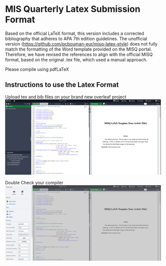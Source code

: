 # MIS Quarterly Latex Submission Format
Based on the official LaTeX format, this version includes a corrected bibliography that adheres to APA 7th edition guidelines. The unofficial version (https://github.com/pcbouman-eur/misq-latex-style) does not fully match the formatting of the Word template provided on the MISQ portal. Therefore, we have revised the references to align with the official MISQ format, based on the original .tex file, which used a manual approach.

Please compile using pdfLaTeX

## Instructions to use the Latex Format
Upload tex and bib files on your brand new overleaf project 
<img width="828" alt="Architecture" src="./images/Setup2.png" />

Double Check your compiler
<img width="828" alt="Architecture" src="./images/Setup.png" />
